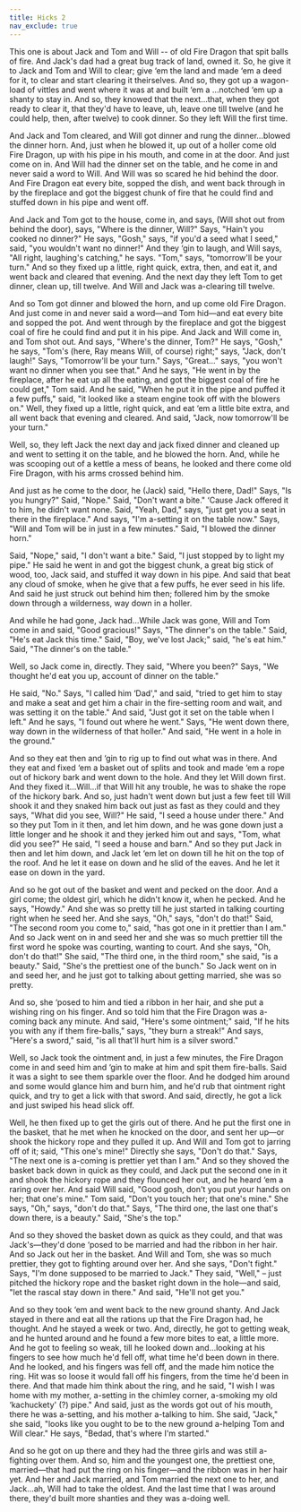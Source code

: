 ```yaml
---
title: Hicks 2
nav_exclude: true
---
```


This one is about Jack and Tom and Will -- of old Fire Dragon that spit balls of fire.  And Jack's dad had a great bug track of land, owned it.  So, he give it to Jack and Tom and Will to clear; give ‘em the land and made ‘em a deed for it, to clear and start clearing it theirselves.  And so, they got up a wagon-load of vittles and went where it was at and built ‘em a …notched ‘em up a shanty to stay in.  And so, they knowed that the next…that, when they got ready to clear it, that they'd have to leave, uh, leave one till twelve (and he could help, then, after twelve) to cook dinner.  So they left Will the first time.

And Jack and Tom cleared, and Will got dinner and rung the dinner…blowed the dinner horn.  And, just when he blowed it, up out of a holler come old Fire Dragon, up with his pipe in his mouth, and come in at the door.  And just come on in.  And Will had the dinner set on the table, and he come in and never said a word to Will.  And Will was so scared he hid behind the door.  And Fire Dragon eat every bite, sopped the dish, and went back through in by the fireplace and got the biggest chunk of fire that he could find and stuffed down in his pipe and went off.

And Jack and Tom got to the house, come in, and says, (Will shot out from behind the door), says, "Where is the dinner, Will?"  Says, "Hain't you cooked no dinner?"  He says, "Gosh," says, "if you'd a seed what I seed," said, "you wouldn't want no dinner!"  And they ‘gin to laugh, and Will says, "All right, laughing's catching," he says.  "Tom," says, "tomorrow'll be your turn."  And so they fixed up a little, right quick, extra, then, and eat it, and went back and cleared that evening.  And the next day they left Tom to get dinner, clean up, till twelve.  And Will and Jack was a-clearing till twelve.

And so Tom got dinner and blowed the horn, and up come old Fire Dragon.  And just come in and never said a word—and Tom hid—and eat every bite and sopped the pot.  And went through by the fireplace and got the biggest coal of fire he could find and put it in his pipe.  And Jack and Will come in, and Tom shot out.  And says, "Where's the dinner, Tom?"  He says, "Gosh," he says, "Tom's (here, Ray means Will, of course) right;" says, "Jack, don't laugh!"  Says, "Tomorrow'll be your turn."  Says, "Great…" says, "you won't want no dinner when you see that."  And he says, "He went in by the fireplace, after he eat up all the eating, and got the biggest coal of fire he could get," Tom said.  And he said, "When he put it in the pipe and puffed it a few puffs," said, "it looked like a steam engine took off with the blowers on."  Well, they fixed up a little, right quick, and eat ‘em a little bite extra, and all went back that evening and cleared.  And said, "Jack, now tomorrow'll be your turn."

Well, so, they left Jack the next day and jack fixed dinner and cleaned up and went to setting it on the table, and he blowed the horn.  And, while he was scooping out of a kettle a mess of beans, he looked and there come old Fire Dragon, with his arms crossed behind him.

And just as he come to the door, he (Jack) said, "Hello there, Dad!"  Says, "Is you hungry?"  Said, "Nope."  Said, "Don't want a bite."  ‘Cause Jack offered it to him, he didn't want none.  Said, "Yeah, Dad," says, "just get you a seat in there in the fireplace."  And says, "I'm a-setting it on the table now."  Says, "Will and Tom will be in just in a few minutes."  Said, "I blowed the dinner horn."

Said, "Nope," said, "I don't want a bite."  Said, "I just stopped by to light my pipe."  He said he went in and got the biggest chunk, a great big stick of wood, too, Jack said, and stuffed it way down in his pipe.  And said that beat any cloud of smoke, when he give that a few puffs, he ever seed in his life.  And said he just struck out behind him then; follered him by the smoke down through a wilderness, way down in a holler.

And while he had gone, Jack had…While Jack was gone, Will and Tom come in and said, "Good gracious!"  Says, "The dinner's on the table."  Said, "He's eat Jack this time."  Said, "Boy, we've lost Jack;" said, "he's eat him."  Said, "The dinner's on the table."

Well, so Jack come in, directly.  They said, "Where you been?"  Says, "We thought he'd eat you up, account of dinner on the table."

He said, "No."  Says, "I called him ‘Dad'," and said, "tried to get him to stay and make a seat and get him a chair in the fire-setting room and wait, and was setting it on the table."  And said, "Just got it set on the table when I left."  And he says, "I found out where he went."  Says, "He went down there, way down in the wilderness of that holler."  And said, "He went in a hole in the ground."

And so they eat then and ‘gin to rig up to find out what was in there.  And they eat and fixed ‘em a basket out of splits and took and made ‘em a rope out of hickory bark and went down to the hole.  And they let Will down first.  And they fixed it…Will…if that Will hit any trouble, he was to shake the rope of the hickory bark.  And so, just hadn't went down but just a few feet till Will shook it and they snaked him back out just as fast as they could and they says, "What did you see, Will?"  He said, "I seed a house under there."  And so they put Tom in it then, and let him down, and he was gone down just a little longer and he shook it and they jerked him out and says, "Tom, what did you see?"  He said, "I seed a house and barn."  And so they put Jack in then and let him down, and Jack let ‘em let on down till he hit on the top of the roof.  And he let it ease on down and he slid of the eaves.  And he let it ease on down in the yard.

And so he got out of the basket and went and pecked on the door.  And a girl come; the oldest girl, which he didn't know it, when he pecked.  And he says, "Howdy."  And she was so pretty till he just started in talking courting right when he seed her.  And she says, "Oh," says, "don't do that!"  Said, "The second room you come to," said, "has got one in it prettier than I am."  And so Jack went on in and seed her and she was so much prettier till the first word he spoke was courting, wanting to court.  And she says, "Oh, don't do that!"  She said, "The third one, in the third room," she said, "is a beauty."  Said, "She's the prettiest one of the bunch."  So Jack went on in and seed her, and he just got to talking about getting married, she was so pretty.

And so, she ‘posed to him and tied a ribbon in her hair, and she put a wishing ring on his finger.  And so told him that the Fire Dragon was a-coming back any minute.  And said, "Here's some ointment;" said, "If he hits you with any if them fire-balls," says, "they burn a streak!"  And says, "Here's a sword," said, "is all that'll hurt him is a silver sword."

Well, so Jack took the ointment and, in just a few minutes, the Fire Dragon come in and seed him and ‘gin to make at him and spit them fire-balls.  Said it was a sight to see them sparkle over the floor.  And he dodged him around and some would glance him and burn him, and he'd rub that ointment right quick, and try to get a lick with that sword.  And said, directly, he got a lick and just swiped his head slick off.

Well, he then fixed up to get the girls out of there.  And he put the first one in the basket, that he met when he knocked on the door, and sent her up—or shook the hickory rope and they pulled it up.  And Will and Tom got to jarring off of it; said, "This one's mine!"  Directly she says, "Don't do that."  Says, "The next one is a-coming is prettier yet than I am."  And so they shoved the basket back down in quick as they could, and Jack put the second one in it and shook the hickory rope and they flounced her out, and he heard ‘em a raring over her.  And said Will said, "Good gosh, don't you put your hands on her; that one's mine."  Tom said, "Don't you touch her; that one's mine."  She says, "Oh," says, "don't do that."  Says, "The third one, the last one that's down there, is a beauty."  Said, "She's the top."

And so they shoved the basket down as quick as they could, and that was Jack's—they'd done ‘posed to be married and had the ribbon in her hair.  And so Jack out her in the basket.  And Will and Tom, she was so much prettier, they got to fighting around over her.  And she says, "Don't fight."  Says, "I'm done supposed to be married to Jack."  They said, "Well," – just pitched the hickory rope and the basket right down in the hole—and said, "let the rascal stay down in there."  And said, "He'll not get you."

And so they took ‘em and went back to the new ground shanty.  And Jack stayed in there and eat all the rations up that the Fire Dragon had, he thought.  And he stayed a week or two.  And, directly, he got to getting weak, and he hunted around and he found a few more bites to eat, a little more.  And he got to feeling so weak, till he looked down and…looking at his fingers to see how much he'd fell off, what time he'd been down in there.  And he looked, and his fingers was fell off, and the made him notice the ring.  Hit was so loose it would fall off his fingers, from the time he'd been in there.  And that made him think about the ring, and he said, "I wish I was home with my mother, a-setting in the chimley corner, a-smoking my old ‘kachuckety' (?) pipe."  And said, just as the words got out of his mouth, there he was a-setting, and his mother a-talking to him.  She said, "Jack," she said, "looks like you ought to be to the new ground a-helping Tom and Will clear."  He says, "Bedad, that's where I'm started."

And so he got on up there and they had the three girls and was still a-fighting over them.  And so, him and the youngest one, the prettiest one, married—that had put the ring on his finger—and the ribbon was in her hair yet.  And her and Jack married, and Tom married the next one to her, and Jack…ah, Will had to take the oldest.  And the last time that I was around there, they'd built more shanties and they was a-doing well.